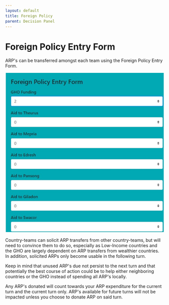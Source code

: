 ```yaml
---
layout: default
title: Foreign Policy
parent: Decision Panel
---
```


# Foreign Policy Entry Form

ARP's can be transferred amongst each team using the Foreign Policy Entry Form.

![Foreign Form](https://github.com/CodyCodingCode/Covid-35/blob/gh-pages/assets/images/Foreign_Form.jpg?raw=true)

Country-teams can solicit ARP transfers from other country-teams, but will need to convince them to do so, especially as Low-Income countries and the GHO are 
largely dependent on ARP transfers from wealthier countries. In addition, solicited ARPs only become usable in the following turn.

Keep in mind that unused ARP's due not persist to the next turn and that potentially the best course of action could be to help either neighboring countries or the
GHO instead of spending all ARP's locally.

Any ARP's donated will count towards your ARP expenditure for the current turn and the current turn only. ARP's available for future turns will not be impacted
unless you choose to donate ARP on said turn.
